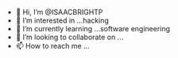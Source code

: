 - 👋 Hi, I’m @ISAACBRIGHTP
- 👀 I’m interested in ...hacking
- 🌱 I’m currently learning ...software engineering 
- 💞️ I’m looking to collaborate on ...
- 📫 How to reach me ...

<!---
ISAACBRIGHTP/ISAACBRIGHTP is a ✨ special ✨ repository because its `README.md` (this file) appears on your GitHub profile.
You can click the Preview link to take a look at your changes.
--->
